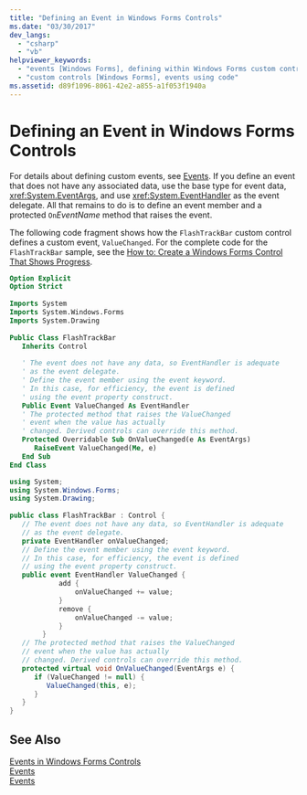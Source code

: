 ```yaml
---
title: "Defining an Event in Windows Forms Controls"
ms.date: "03/30/2017"
dev_langs: 
  - "csharp"
  - "vb"
helpviewer_keywords: 
  - "events [Windows Forms], defining within Windows Forms custom controls"
  - "custom controls [Windows Forms], events using code"
ms.assetid: d89f1096-8061-42e2-a855-a1f053f1940a
---
```

# Defining an Event in Windows Forms Controls
For details about defining custom events, see [Events](../../../../docs/standard/events/index.md). If you define an event that does not have any associated data, use the base type for event data, <xref:System.EventArgs>, and use <xref:System.EventHandler> as the event delegate. All that remains to do is to define an event member and a protected `On`*EventName* method that raises the event.  
  
 The following code fragment shows how the `FlashTrackBar` custom control defines a custom event, `ValueChanged`. For the complete code for the `FlashTrackBar` sample, see the [How to: Create a Windows Forms Control That Shows Progress](../../../../docs/framework/winforms/controls/how-to-create-a-windows-forms-control-that-shows-progress.md).  
  
```vb  
Option Explicit  
Option Strict  
  
Imports System  
Imports System.Windows.Forms  
Imports System.Drawing  
  
Public Class FlashTrackBar  
   Inherits Control  
  
   ' The event does not have any data, so EventHandler is adequate   
   ' as the event delegate.          
   ' Define the event member using the event keyword.  
   ' In this case, for efficiency, the event is defined   
   ' using the event property construct.  
   Public Event ValueChanged As EventHandler  
   ' The protected method that raises the ValueChanged   
   ' event when the value has actually   
   ' changed. Derived controls can override this method.    
   Protected Overridable Sub OnValueChanged(e As EventArgs)  
      RaiseEvent ValueChanged(Me, e)  
   End Sub  
End Class  
```  
  
```csharp  
using System;  
using System.Windows.Forms;  
using System.Drawing;  
  
public class FlashTrackBar : Control {  
   // The event does not have any data, so EventHandler is adequate   
   // as the event delegate.  
   private EventHandler onValueChanged;  
   // Define the event member using the event keyword.  
   // In this case, for efficiency, the event is defined   
   // using the event property construct.  
   public event EventHandler ValueChanged {  
            add {  
                onValueChanged += value;  
            }  
            remove {  
                onValueChanged -= value;  
            }  
        }  
   // The protected method that raises the ValueChanged  
   // event when the value has actually   
   // changed. Derived controls can override this method.    
   protected virtual void OnValueChanged(EventArgs e) {  
      if (ValueChanged != null) {  
         ValueChanged(this, e);  
      }  
   }  
}  
```  
  
## See Also  
 [Events in Windows Forms Controls](../../../../docs/framework/winforms/controls/events-in-windows-forms-controls.md)  
 [Events](../../../../docs/standard/events/index.md)  
 [Events](../../../../docs/standard/events/index.md)
